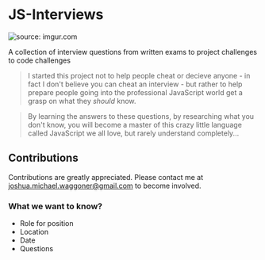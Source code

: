 # JS-Interviews

<img src="http://i.imgur.com/zG96bxc.png" title="source: imgur.com" />

A collection of interview questions from written exams to project challenges to code challenges

> I started this project not to help people cheat or decieve anyone - in fact I don't believe you can cheat an interview - but rather to help prepare people going into the professional JavaScript world get a grasp on what they <i>should</i> know. 

> By learning the answers to these questions, by researching what you don't know, you will become a master of this crazy little language called JavaScript we all love, but rarely understand completely... 

## Contributions

Contributions are greatly appreciated. Please contact me at joshua.michael.waggoner@gmail.com to become involved. 

### What we want to know?

* Role for position
* Location
* Date
* Questions


